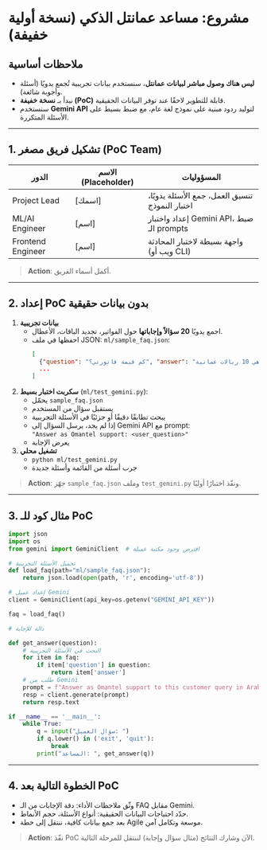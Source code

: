 # مشروع: مساعد عمانتل الذكي (نسخة أولية خفيفة)

## ملاحظات أساسية
- **ليس هناك وصول مباشر لبيانات عمانتل**، سنستخدم بيانات تجريبية تُجمع يدويًا (أسئلة وأجوبة شائعة).
- نبدأ بـ **نسخة خفيفة (PoC)** قابلة للتطوير لاحقًا عند توفر البيانات الحقيقية.
- سنستخدم **Gemini API** لتوليد ردود مبنية على نموذج لغة عام، مع ضبط بسيط على الأسئلة المتكررة.

---

## 1. تشكيل فريق مصغر (PoC Team)
|الدور|الاسم (Placeholder)|المسؤوليات|
|-----|-------------------|-------------|
|Project Lead|[اسمك]|تنسيق العمل، جمع الأسئلة يدويًا، اختبار النموذج|
|ML/AI Engineer|[اسم]|إعداد واختبار Gemini API، ضبط الـ prompts|
|Frontend Engineer|[اسم]|واجهة بسيطة لاختبار المحادثة (ويب أو CLI)|

> **Action**: أكمل أسماء الفريق.

---

## 2. إعداد PoC بدون بيانات حقيقية
1. **بيانات تجريبية**
   - اجمع يدويًا **20 سؤالاً وإجاباتها** حول الفواتير، تجديد الباقات، الأعطال.
   - احفظها في ملف JSON: `ml/sample_faq.json`:
     ```json
     [
       {"question": "كم قيمة فاتورتي؟", "answer": "قيمة فاتورتك هي 10 ريالات عمانية."},
       ...
     ]
     ```
2. **سكربت اختبار بسيط** (`ml/test_gemini.py`):
   - يحمّل `sample_faq.json`
   - يستقبل سؤال من المستخدم
   - يبحث تطابقًا دقيقًا أو جزئيًا في الأسئلة التجريبية
   - إذا لم يجد، يرسل السؤال إلى Gemini API مع prompt:  
     `"Answer as Omantel support: <user_question>"`
   - يعرض الإجابة
3. **تشغيل محلي**
   - `python ml/test_gemini.py`
   - جرب أسئلة من القائمة وأسئلة جديدة

> **Action**: جهّز `sample_faq.json` وملف `test_gemini.py` ونفّذ اختبارًا أوليًا.

---

## 3. مثال كود للـ PoC
```python
import json
import os
from gemini import GeminiClient  # افترض وجود مكتبة عميلة

# تحميل الأسئلة التجريبية
def load_faq(path="ml/sample_faq.json"): 
    return json.load(open(path, 'r', encoding='utf-8'))

# إعداد عميل Gemini
client = GeminiClient(api_key=os.getenv("GEMINI_API_KEY"))

faq = load_faq()

# دالة للإجابة

def get_answer(question):
    # البحث في الأسئلة التجريبية
    for item in faq:
        if item['question'] in question:
            return item['answer']
    # طلب من Gemini
    prompt = f"Answer as Omantel support to this customer query in Arabic: {question}"
    resp = client.generate(prompt)
    return resp.text

if __name__ == '__main__':
    while True:
        q = input("سؤال العميل: ")
        if q.lower() in ('exit', 'quit'):
            break
        print("المساعد: ", get_answer(q))
```

---

## 4. الخطوة التالية بعد PoC
- وثّق ملاحظات الأداء: دقة الإجابات من الـ FAQ مقابل Gemini.
- حدّد احتياجات البيانات الحقيقية: أنواع الأسئلة، حجم الأنماط.
- بعد جمع بيانات كافية، ننتقل إلى خطة Agile موسعة وتكامل آمن.

> **Action**: نفّذ PoC الآن وشارك النتائج (مثال سؤال وإجابة) لننتقل للمرحلة التالية.
